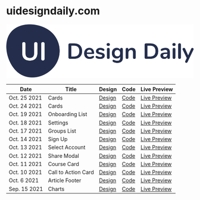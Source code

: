 # uidesigndaily.com

<img src="https://raw.githubusercontent.com/bobthered/uidesigndaily.com/main/images/uidesigndaily-logo.svg" />

| Date 	| Title 	| Design 	| Code 	| Live Preview 	|
|------	|-------	|--------	|------	|--------------	|
| Oct. 25 2021  	|     Cards  	|    [Design](https://www.uidesigndaily.com/posts/figma-cards-log-in-day-1472)    	|   [Code](https://github.com/bobthered/uidesigndaily.com/tree/main/designs/20211025)   	|       [Live Preview](https://bobthered.github.io/uidesigndaily.com/designs/20211025/build/)       	|
| Oct. 24 2021  	|     Cards  	|    [Design](https://www.uidesigndaily.com/posts/figma-card-dark-mode-day-1471)    	|   [Code](https://github.com/bobthered/uidesigndaily.com/tree/main/designs/20211024)   	|       [Live Preview](https://bobthered.github.io/uidesigndaily.com/designs/20211024/build/)       	|
| Oct. 19 2021  	|     Onboarding List  	|    [Design](https://www.uidesigndaily.com/posts/figma-onboarding-list-to-do-day-1468)    	|   [Code](https://github.com/bobthered/uidesigndaily.com/tree/main/designs/20211019)   	|       [Live Preview](https://bobthered.github.io/uidesigndaily.com/designs/20211019/build/)       	|
| Oct. 18 2021  	|     Settings  	|    [Design](https://www.uidesigndaily.com/posts/figma-settings-menu-radio-button-day-1467)    	|   [Code](https://github.com/bobthered/uidesigndaily.com/tree/main/designs/20211018)   	|       [Live Preview](https://bobthered.github.io/uidesigndaily.com/designs/20211018/build/)       	|
| Oct. 17 2021  	|     Groups List  	|    [Design](https://www.uidesigndaily.com/posts/figma-groups-list-dark-theme-app-day-1466)    	|   [Code](https://github.com/bobthered/uidesigndaily.com/tree/main/designs/20211017)   	|       [Live Preview](https://bobthered.github.io/uidesigndaily.com/designs/20211017/build/)       	|
| Oct. 14 2021  	|     Sign Up  	|    [Design](https://www.uidesigndaily.com/posts/figma-sign-up-authentication-form-day-1465)    	|   [Code](https://github.com/bobthered/uidesigndaily.com/tree/main/designs/20211014)   	|       [Live Preview](https://bobthered.github.io/uidesigndaily.com/designs/20211014/build/)       	|
| Oct. 13 2021  	|     Select Account  	|    [Design](https://www.uidesigndaily.com/posts/figma-select-account-card-section-day-1464)    	|   [Code](https://github.com/bobthered/uidesigndaily.com/tree/main/designs/20211013)   	|       [Live Preview](https://bobthered.github.io/uidesigndaily.com/designs/20211013/build/)       	|
| Oct. 12 2021  	|     Share Modal  	|    [Design](https://www.uidesigndaily.com/posts/figma-share-modal-dark-mode-day-1463)    	|   [Code](https://github.com/bobthered/uidesigndaily.com/tree/main/designs/20211012)   	|       [Live Preview](https://bobthered.github.io/uidesigndaily.com/designs/20211012/build/)       	|
| Oct. 11 2021  	|     Course Card  	|    [Design](https://www.uidesigndaily.com/posts/figma-course-card-day-1462)    	|   [Code](https://github.com/bobthered/uidesigndaily.com/tree/main/designs/20211011)   	|       [Live Preview](https://bobthered.github.io/uidesigndaily.com/designs/20211011/build/)       	|
| Oct. 10 2021  	|     Call to Action Card  	|    [Design](https://www.uidesigndaily.com/posts/figma-call-to-action-card-footer-day-1461)    	|   [Code](https://github.com/bobthered/uidesigndaily.com/tree/main/designs/20211010)   	|       [Live Preview](https://bobthered.github.io/uidesigndaily.com/designs/20211010/build/)       	|
| Oct. 6 2021  	|     Article Footer  	|    [Design](https://www.uidesigndaily.com/posts/figma-article-footer-day-1459)    	|   [Code](https://github.com/bobthered/uidesigndaily.com/tree/main/designs/20211006)   	|       [Live Preview](https://bobthered.github.io/uidesigndaily.com/designs/20211006/build/)       	|
| Sep. 15 2021  	|     Charts  	|    [Design](https://www.uidesigndaily.com/posts/figma-charts-chart-statistics-analytics-day-1444)    	|   [Code](https://github.com/bobthered/uidesigndaily.com/tree/main/designs/20210915)   	|       [Live Preview](https://bobthered.github.io/uidesigndaily.com/designs/20210915/build/)       	|